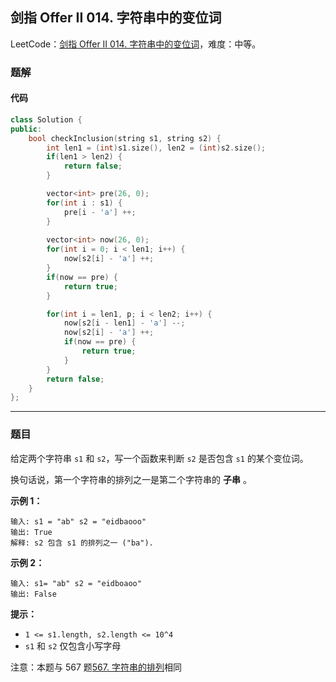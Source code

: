 ## 剑指 Offer II 014. 字符串中的变位词

LeetCode：[剑指 Offer II 014. 字符串中的变位词](https://leetcode.cn/problems/MPnaiL/)，难度：中等。

### 题解

#### 代码

```c++
class Solution {
public:
    bool checkInclusion(string s1, string s2) {
        int len1 = (int)s1.size(), len2 = (int)s2.size();
        if(len1 > len2) {
            return false;
        }

        vector<int> pre(26, 0);
        for(int i : s1) {
            pre[i - 'a'] ++;
        }
        
        vector<int> now(26, 0);
        for(int i = 0; i < len1; i++) {
            now[s2[i] - 'a'] ++;
        }
        if(now == pre) {
            return true;
        }

        for(int i = len1, p; i < len2; i++) {
            now[s2[i - len1] - 'a'] --;
            now[s2[i] - 'a'] ++;
            if(now == pre) {
                return true;
            }
        }
        return false;
    }
};
```



---



### 题目

给定两个字符串 `s1` 和 `s2`，写一个函数来判断 `s2` 是否包含 `s1` 的某个变位词。

换句话说，第一个字符串的排列之一是第二个字符串的 **子串** 。

 

**示例 1：**

```
输入: s1 = "ab" s2 = "eidbaooo"
输出: True
解释: s2 包含 s1 的排列之一 ("ba").
```

**示例 2：**

```
输入: s1= "ab" s2 = "eidboaoo"
输出: False
```

 

**提示：**

- `1 <= s1.length, s2.length <= 10^4`
- `s1` 和 `s2` 仅包含小写字母

 

注意：本题与 567 题[567. 字符串的排列](https://leetcode-cn.com/problems/permutation-in-string/)相同


